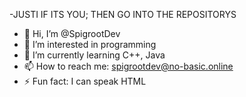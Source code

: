 -JUSTI IF ITS YOU; THEN GO INTO THE REPOSITORYS
- 👋 Hi, I’m @SpigrootDev
- 👀 I’m interested in programming
- 🌱 I’m currently learning C++, Java
- 📫 How to reach me: spigrootdev@no-basic.online
- ⚡ Fun fact: I can speak HTML
